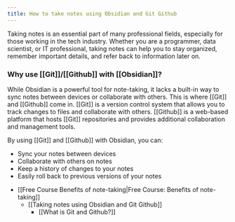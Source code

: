 ```yaml
---
title: How to take notes using Obsidian and Git Github
---
```


Taking notes is an essential part of many professional fields, especially for those working in the tech industry. Whether you are a programmer, data scientist, or IT professional, taking notes can help you to stay organized, remember important details, and refer back to information later on.

### Why use [[Git]]/[[Github]] with [[Obsidian]]?

While Obsidian is a powerful tool for note-taking, it lacks a built-in way to sync notes between devices or collaborate with others. This is where [[Git]] and [[Github]] come in. [[Git]] is a version control system that allows you to track changes to files and collaborate with others. [[Github]] is a web-based platform that hosts [[Git]] repositories and provides additional collaboration and management tools.

By using [[Git]] and [[Github]] with Obsidian, you can:

-   Sync your notes between devices
-   Collaborate with others on notes
-   Keep a history of changes to your notes
-   Easily roll back to previous versions of your notes

* [[Free Course Benefits of note-taking|Free Course: Benefits of note-taking]]
	* [[Taking notes using Obsidian and Git Github]]
		* [[What is Git and Github?]]

